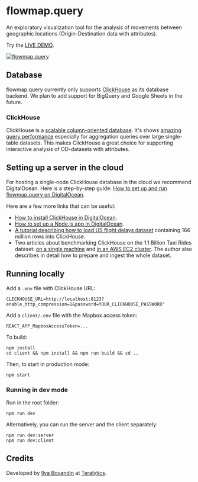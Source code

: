 # flowmap.query

An exploratory visualization tool for the analysis of movements between geographic locations (Origin-Destination data with attributes).

Try the [LIVE DEMO](http://query.flowmap.blue:3001/citibike).

[![flowmap.query](https://user-images.githubusercontent.com/351828/61302543-3f6dfc00-a7e6-11e9-8a5f-3451a9f5c6f1.png)](http://query.flowmap.blue:3001/citibike)




##  Database 
flowmap.query currently only supports [ClickHouse](https://clickhouse.yandex/) as its database backend.
We plan to add support for BigQuery and Google Sheets in the future. 

### ClickHouse
ClickHouse is a [scalable column-oriented database](https://clickhouse.yandex/docs/en/). 
It's shows [amazing query performance](https://tech.marksblogg.com/billion-nyc-taxi-rides-clickhouse-cluster.html) 
especially for aggregation queries over large single-table datasets. 
This makes ClickHouse a great choice for supporting interactive analysis of OD-datasets with attributes. 

## Setting up a server in the cloud
For hosting a single-node ClickHouse database in the cloud we recommend DigitalOcean. 
Here is a step-by-step guide: [How to set up and run flowmap.query on DigitalOcean](https://github.com/teralytics/flowmap.query/wiki/How-to-set-up-and-run-flowmap.query-on-DigitalOcean).

Here are a few more links that can be useful:
  - [How to install ClickHouse in DigitalOcean](https://www.digitalocean.com/community/tutorials/how-to-install-and-use-clickhouse-on-ubuntu-18-04).
  - [How to set up a Node.js app in DigitalOcean](https://www.digitalocean.com/community/tutorials/how-to-set-up-a-node-js-application-for-production-on-ubuntu-18-04).
  - [A tutorial describing how to load  US flight delays dataset](https://clickhouse.yandex/tutorial.html) containing 166 million rows into ClickHouse.
  - Two articles about benchmarking ClickHouse on the 1.1 Billion Taxi Rides dataset: 
[on a single machine](https://tech.marksblogg.com/billion-nyc-taxi-clickhouse.html) and 
[in an AWS EC2 cluster](https://tech.marksblogg.com/billion-nyc-taxi-rides-clickhouse-cluster.html). 
The author also describes in detail how to prepare and ingest the whole dataset.   

## Running locally
  
Add a `.env` file with ClickHouse URL:
  
    CLICKHOUSE_URL=http://localhost:8123?enable_http_compression=1&password=YOUR_CLICKHOUSE_PASSWORD"
  
Add a `client/.env` file with the Mapbox access token:
  
    REACT_APP_MapboxAccessToken=...
    
To build:

    npm install
    cd client && npm install && npm run build && cd ..
  
Then, to start in production mode:

    npm start      

### Running in dev mode
Run in the root folder:
  
    npm run dev

Alternatively, you can run the server and the client separately:

    npm run dev:server
    npm run dev:client
    
    
    
## Credits

Developed by [Ilya Boyandin](https://ilya.boyandin.me) at [Teralytics](https://www.teralytics.net/).
